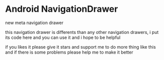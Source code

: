 # Android NavigationDrawer
new meta navigation drawer


this navigation drawer is differents than any other navigation drawers,
i put its code here and you can use it and i hope to be helpful

if you likes it please give it stars and support me to do more thing like this 
and if there is some problems please help me to make it better 



